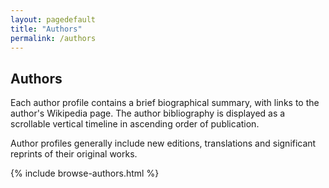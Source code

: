 ```yaml
---
layout: pagedefault
title: "Authors"
permalink: /authors
---
```


<div class="page_title"><h2> Authors</h2></div>
Each author profile contains a brief biographical summary, with links to the author's Wikipedia page. The author bibliography is displayed as a scrollable vertical timeline in ascending order of publication.

Author profiles generally include new editions, translations and significant reprints of their original works.

<div class="authors">
{% include browse-authors.html %}
</div>
